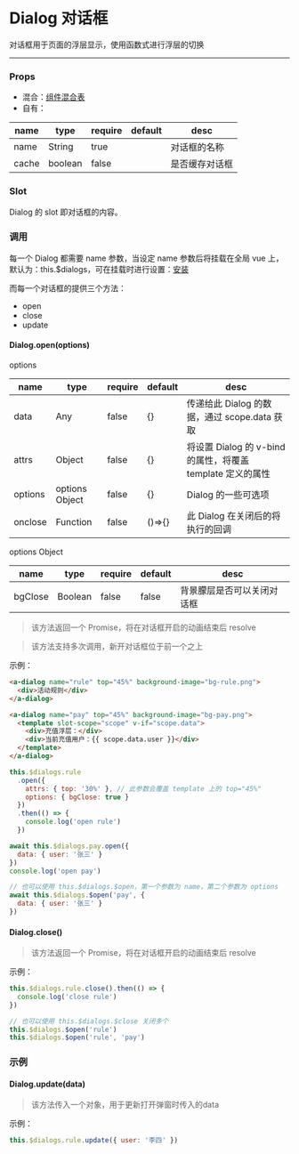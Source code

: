 # Dialog 对话框

对话框用于页面的浮层显示，使用函数式进行浮层的切换

---

### Props

- 混合：[组件混合表](docs/components/mixins/Components.md)
- 自有：

| name | type   | require | default | desc         |
| ---- | ------ | ------- | ------- | ------------ |
| name | String | true    |         | 对话框的名称 |
| cache | boolean | false    |         | 是否缓存对话框 |

### Slot

Dialog 的 slot 即对话框的内容。

### 调用

每一个 Dialog 都需要 name 参数，当设定 name 参数后将挂载在全局 vue 上，默认为：this.\$dialogs，可在挂载时进行设置：[安装](docs/guide/Install.md#挂载参数)

而每一个对话框的提供三个方法：

- open
- close
- update

#### Dialog.open(options)

options

| name    | type           | require | default | desc                                                       |
| ------- | -------------- | ------- | ------- | ---------------------------------------------------------- |
| data    | Any            | false   | {}      | 传递给此 Dialog 的数据，通过 scope.data 获取               |
| attrs   | Object         | false   | {}      | 将设置 Dialog 的 v-bind 的属性，将覆盖 template 定义的属性 |
| options | options Object | false   | {}      | Dialog 的一些可选项                                        |
| onclose | Function       | false   | ()=>{}  | 此 Dialog 在关闭后的将执行的回调                           |

options Object

| name    | type    | require | default | desc                       |
| ------- | ------- | ------- | ------- | -------------------------- |
| bgClose | Boolean | false   | false   | 背景朦层是否可以关闭对话框 |

> 该方法返回一个 Promise，将在对话框开启的动画结束后 resolve

> 该方法支持多次调用，新开对话框位于前一个之上

示例：

```html
<a-dialog name="rule" top="45%" background-image="bg-rule.png">
  <div>活动规则</div>
</a-dialog>

<a-dialog name="pay" top="45%" background-image="bg-pay.png">
  <template slot-scope="scope" v-if="scope.data">
    <div>充值浮层：</div>
    <div>当前充值用户：{{ scope.data.user }}</div>
  </template>
</a-dialog>
```

```js
this.$dialogs.rule
  .open({
    attrs: { top: '30%' }, // 此参数会覆盖 template 上的 top="45%"
    options: { bgClose: true }
  })
  .then(() => {
    console.log('open rule')
  })

await this.$dialogs.pay.open({
  data: { user: '张三' }
})
console.log('open pay')

// 也可以使用 this.$dialogs.$open，第一个参数为 name，第二个参数为 options
await this.$dialogs.$open('pay', {
  data: { user: '张三' }
})
```

#### Dialog.close()

> 该方法返回一个 Promise，将在对话框开启的动画结束后 resolve

示例：

```js
this.$dialogs.rule.close().then(() => {
  console.log('close rule')
})

// 也可以使用 this.$dialogs.$close 关闭多个
this.$dialogs.$open('rule')
this.$dialogs.$open('rule', 'pay')
```

### 示例

<vuep template="#example" :options="{ theme: 'neo' }"></vuep>

<script v-pre type="text/x-template" id="example">
<template>
  <a-section w="250px" h="200px" bg-c="#ddd">
    <a-section @a-tap="$dialogs.rule.open()">开启rule</a-section>
    <a-section @a-tap="$dialogs.pay.open({ data: { user: '张三' } })">开启pay</a-section>

    <a-dialog name="rule" top="45%" wh="500px" bg-c="#fff">
      <a-section>活动规则</a-section>
      <a-section @a-tap="$dialogs.rule.close()">关闭</a-section>
      <a-section @a-tap="$dialogs.pay.open({ data: { user: '张三' } })">开启pay</a-section>
    </a-dialog>

    <a-dialog name="pay" top="45%" wh="500px" bg-c="#fff">
      <template slot-scope="scope" v-if="scope.data">
        <div>充值浮层：</div>
        <div>当前充值用户：{{ scope.data.user }}</div>
        <a-section @a-tap="$dialogs.rule.close({ all: true })">关闭</a-section>
      </template>
    </a-dialog>
  </a-section>
</template>

<script>
  export default {}
</script>
</script>

#### Dialog.update(data)

> 该方法传入一个对象，用于更新打开弹窗时传入的data

示例：

```js
this.$dialogs.rule.update({ user: '李四' })
